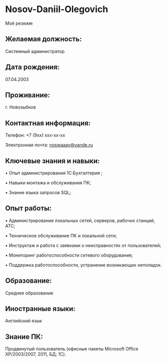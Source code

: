 # Nosov-Daniil-Olegovich
Моё резюме
## Желаемая должность: 
Системный администратор
## Дата рождения:
07.04.2003
## Проживание:
г. Новозыбков
## Контактная информация:
Телефон: +7 (9хх) ххх-хх-хх

Электронная почта: noswaaay@yande.ru
## Ключевые знания и навыки:
•	Опыт администрирования 1С:Бухгалтерия ;

•	Навыки монтажа и обслуживания ПК;

•	Знание языка запросов SQL;

## Опыт работы:
•	Администрирование локальных сетей, серверов, рабочих станций, АТС;

•	Техническое обслуживание ПК и локальной сети;

•	Инструктаж и работа с заявками о неисправностях от пользователей;

•	Мониторинг работоспособности сетевого оборудования;

•	Поддержка работоспособности, устранение возникающих неполадок.

## Образование:
 Среднее образование
## Иностранные языки: 
Английский язык
## Знание ПК: 
Продвинутый пользователь (офисные пакеты Microsoft Office XP/2003/2007, 2011, БД; 1C).

